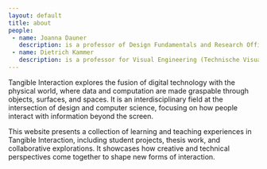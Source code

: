 ```yaml
---
layout: default
title: about
people:
 - name: Joanna Dauner
   description: is a professor of Design Fundamentals and Research Officer at the Faculty of Design of the University for Applied Sciences in Dresden (Hochschule für Technik und Wirtschaft Dresden). Her research and practice focus on materiality and interaction. She believes that materials play an active and formative role in the design process, and she is particularly fascinated by dynamic and programmable materials and structures.
 - name: Dietrich Kammer
   description: is a professor for Visual Engineering (Technische Visualistik) at the Faculty of Informatics/Mathematics of the University for Applied Sciences in Dresden (Hochschule für Technik und Wirtschaft Dresden). His teaching and research is focused on visualization and interaction techniques and technologies.  
---
```


Tangible Interaction explores the fusion of digital technology with the physical world, where data and computation are made graspable through objects, surfaces, and spaces. It is an interdisciplinary field at the intersection of design and computer science, focusing on how people interact with information beyond the screen.

This website presents a collection of learning and teaching experiences in Tangible Interaction, including student projects, thesis work, and collaborative explorations. It showcases how creative and technical perspectives come together to shape new forms of interaction.

